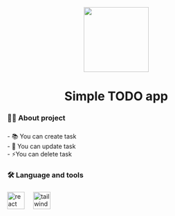 <div align="center">
  <img height="150" src="https://www.google.com/url?sa=i&url=https%3A%2F%2Fwww.figma.com%2Fcommunity%2Ffile%2F1081495676993939906%2Ftodo-list&psig=AOvVaw3SAccfSDCgKk0pqi2bXBAv&ust=1704646539608000&source=images&cd=vfe&opi=89978449&ved=0CBMQjRxqFwoTCIj8xrSdyYMDFQAAAAAdAAAAABAL"
</div>

###

<h1 align="center">Simple TODO app</h1>

###

<h3 align="left">👩‍💻  About project</h3>

###

<p align="left">- 📚 You can create task<br>- 🔭 You can update task<br>- ⚡You can delete task</p>

###

<h3 align="left">🛠 Language and tools</h3>

###

<div align="left">
  <img src="https://cdn.jsdelivr.net/gh/devicons/devicon/icons/react/react-original.svg" height="40" alt="react logo"  />
  <img width="12" />
  <img src="https://cdn.jsdelivr.net/gh/devicons/devicon/icons/tailwindcss/tailwindcss-original-wordmark.svg" height="40" alt="tailwindcss logo"  />
</div>

###
